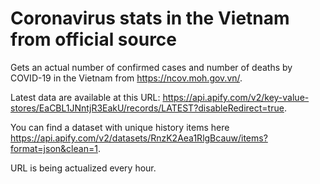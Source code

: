# Coronavirus stats in the Vietnam from official source

Gets an actual number of confirmed cases and number of deaths by COVID-19 in the Vietnam from https://ncov.moh.gov.vn/.

Latest data are available at this URL: https://api.apify.com/v2/key-value-stores/EaCBL1JNntjR3EakU/records/LATEST?disableRedirect=true.

You can find a dataset with unique history items here https://api.apify.com/v2/datasets/RnzK2Aea1RlgBcauw/items?format=json&clean=1.

URL is being actualized every hour.
